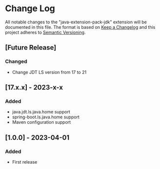 # Change Log

All notable changes to the "java-extension-pack-jdk" extension will be documented in this file.
The format is based on [Keep a Changelog](http://keepachangelog.com/)
and this project adheres to [Semantic Versioning](http://semver.org/).

## [Future Release]
### Changed
- Change JDT LS version from 17 to 21

## [17.x.x] - 2023-x-x
### Added
- java.jdt.ls.java.home support
- spring-boot.ls.java.home support
- Maven configuration support

## [1.0.0] - 2023-04-01
### Added
- First release
